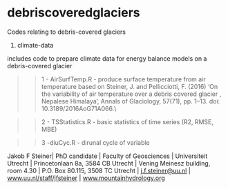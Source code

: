 # debriscoveredglaciers

Codes relating to debris-covered glaciers

1) climate-data

includes code to prepare climate data for energy balance models on a debris-covered glacier
>> 1 - AirSurfTemp.R - produce surface temperature from air temperature based on Steiner, J. and Pellicciotti, F. (2016) ‘On the variability of air temperature over a debris covered glacier , Nepalese Himalaya’, Annals of Glaciology, 57(71), pp. 1–13. doi: 10.3189/2016AoG71A066.\\

>> 2 - TSStatistics.R - basic statistics of time series (R2, RMSE, MBE)

>> 3 -diuCyc.R - dirunal cycle of variable

Jakob F Steiner| PhD candidate | Faculty of Geosciences | Universiteit Utrecht | Princetonlaan 8a, 3584 CB Utrecht | Vening Meinesz building, room 4.30 | P.O. Box 80.115, 3508 TC Utrecht | j.f.steiner@uu.nl | www.uu.nl/staff/jfsteiner | www.mountainhydrology.org 
